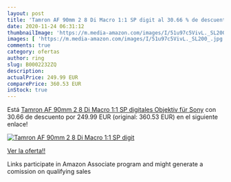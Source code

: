 ```yaml
---
layout: post
title: 'Tamron AF 90mm 2 8 Di Macro 1:1 SP digit al 30.66 % de descuento'
date: 2020-11-24 06:31:12
thumbnailImage: 'https://m.media-amazon.com/images/I/51u97c5VivL._SL200_.jpg'
images: [ 'https://m.media-amazon.com/images/I/51u97c5VivL._SL200_.jpg' ]
comments: true
category: ofertas
author: ring
slug: B0002232ZQ
description:
actualPrice: 249.99 EUR
comparePrice: 360.53 EUR
inStock: true
---
```


Está [Tamron AF 90mm 2 8 Di Macro 1:1 SP digitales Objektiv für Sony](https://www.amazon.de/dp/B0002232ZQ/?tag=tolees0ca-21) con 30.66 de descuento por 249.99 EUR (original: 360.53 EUR) en el siguiente enlace!

[![Tamron AF 90mm 2 8 Di Macro 1:1 SP digit](https://m.media-amazon.com/images/I/51u97c5VivL._SL200_.jpg)](https://www.amazon.de/dp/B0002232ZQ/?tag=tolees0ca-21)

[Ver la oferta!!](https://www.amazon.de/dp/B0002232ZQ/?tag=tolees0ca-21)

Links participate in Amazon Associate program and might generate a comission on qualifying sales


